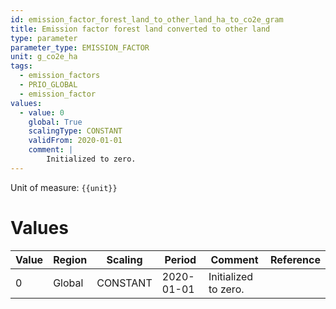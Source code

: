 ```yaml
---
id: emission_factor_forest_land_to_other_land_ha_to_co2e_gram
title: Emission factor forest land converted to other land
type: parameter
parameter_type: EMISSION_FACTOR
unit: g_co2e_ha
tags:
  - emission_factors
  - PRIO_GLOBAL
  - emission_factor
values:
  - value: 0
    global: True
    scalingType: CONSTANT
    validFrom: 2020-01-01
    comment: |
        Initialized to zero.
---
```



Unit of measure: `{{unit}}`


# Values


| Value | Region | Scaling | Period | Comment | Reference |
|-------|--------|---------|--------|---------|-----------|
| 0 | Global | CONSTANT | 2020-01-01 | Initialized to zero. |  |


